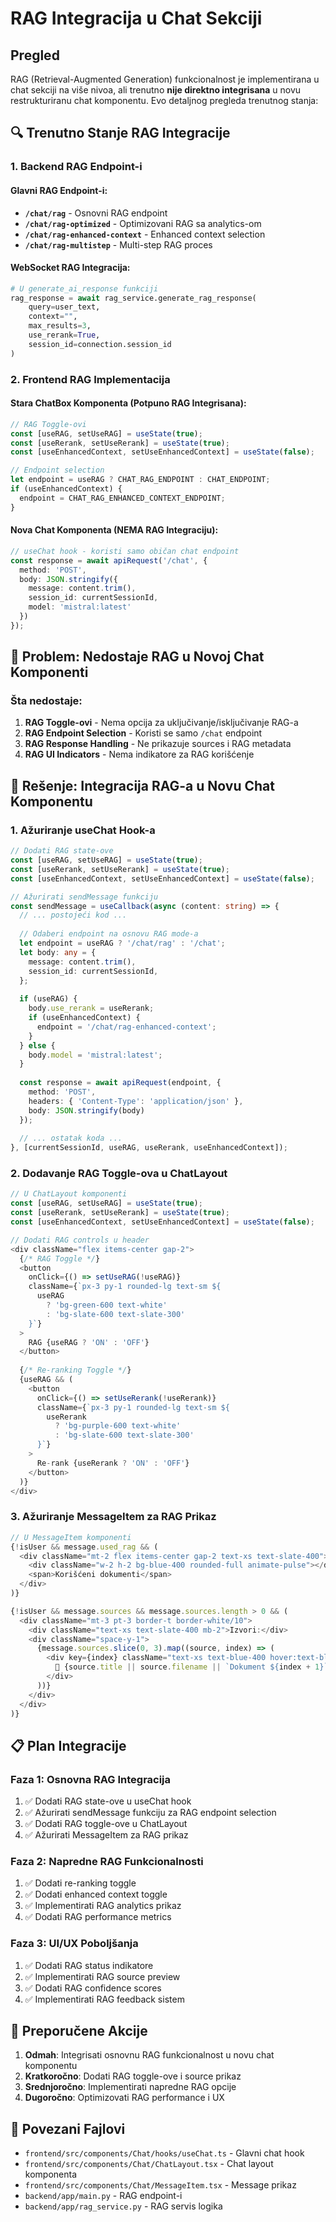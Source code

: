 # RAG Integracija u Chat Sekciji

## Pregled

RAG (Retrieval-Augmented Generation) funkcionalnost je implementirana u chat sekciji na više nivoa, ali trenutno **nije direktno integrisana** u novu restrukturiranu chat komponentu. Evo detaljnog pregleda trenutnog stanja:

## 🔍 Trenutno Stanje RAG Integracije

### 1. **Backend RAG Endpoint-i**

#### Glavni RAG Endpoint-i:
- **`/chat/rag`** - Osnovni RAG endpoint
- **`/chat/rag-optimized`** - Optimizovani RAG sa analytics-om
- **`/chat/rag-enhanced-context`** - Enhanced context selection
- **`/chat/rag-multistep`** - Multi-step RAG proces

#### WebSocket RAG Integracija:
```python
# U generate_ai_response funkciji
rag_response = await rag_service.generate_rag_response(
    query=user_text,
    context="",
    max_results=3,
    use_rerank=True,
    session_id=connection.session_id
)
```

### 2. **Frontend RAG Implementacija**

#### Stara ChatBox Komponenta (Potpuno RAG Integrisana):
```typescript
// RAG Toggle-ovi
const [useRAG, setUseRAG] = useState(true);
const [useRerank, setUseRerank] = useState(true);
const [useEnhancedContext, setUseEnhancedContext] = useState(false);

// Endpoint selection
let endpoint = useRAG ? CHAT_RAG_ENDPOINT : CHAT_ENDPOINT;
if (useEnhancedContext) {
  endpoint = CHAT_RAG_ENHANCED_CONTEXT_ENDPOINT;
}
```

#### Nova Chat Komponenta (NEMA RAG Integraciju):
```typescript
// useChat hook - koristi samo običan chat endpoint
const response = await apiRequest('/chat', {
  method: 'POST',
  body: JSON.stringify({
    message: content.trim(),
    session_id: currentSessionId,
    model: 'mistral:latest'
  })
});
```

## 🚨 Problem: Nedostaje RAG u Novoj Chat Komponenti

### Šta nedostaje:

1. **RAG Toggle-ovi** - Nema opcija za uključivanje/isključivanje RAG-a
2. **RAG Endpoint Selection** - Koristi se samo `/chat` endpoint
3. **RAG Response Handling** - Ne prikazuje sources i RAG metadata
4. **RAG UI Indicators** - Nema indikatore za RAG korišćenje

## 🔧 Rešenje: Integracija RAG-a u Novu Chat Komponentu

### 1. Ažuriranje useChat Hook-a

```typescript
// Dodati RAG state-ove
const [useRAG, setUseRAG] = useState(true);
const [useRerank, setUseRerank] = useState(true);
const [useEnhancedContext, setUseEnhancedContext] = useState(false);

// Ažurirati sendMessage funkciju
const sendMessage = useCallback(async (content: string) => {
  // ... postojeći kod ...
  
  // Odaberi endpoint na osnovu RAG mode-a
  let endpoint = useRAG ? '/chat/rag' : '/chat';
  let body: any = {
    message: content.trim(),
    session_id: currentSessionId,
  };
  
  if (useRAG) {
    body.use_rerank = useRerank;
    if (useEnhancedContext) {
      endpoint = '/chat/rag-enhanced-context';
    }
  } else {
    body.model = 'mistral:latest';
  }
  
  const response = await apiRequest(endpoint, {
    method: 'POST',
    headers: { 'Content-Type': 'application/json' },
    body: JSON.stringify(body)
  });
  
  // ... ostatak koda ...
}, [currentSessionId, useRAG, useRerank, useEnhancedContext]);
```

### 2. Dodavanje RAG Toggle-ova u ChatLayout

```typescript
// U ChatLayout komponenti
const [useRAG, setUseRAG] = useState(true);
const [useRerank, setUseRerank] = useState(true);
const [useEnhancedContext, setUseEnhancedContext] = useState(false);

// Dodati RAG controls u header
<div className="flex items-center gap-2">
  {/* RAG Toggle */}
  <button
    onClick={() => setUseRAG(!useRAG)}
    className={`px-3 py-1 rounded-lg text-sm ${
      useRAG 
        ? 'bg-green-600 text-white' 
        : 'bg-slate-600 text-slate-300'
    }`}
  >
    RAG {useRAG ? 'ON' : 'OFF'}
  </button>
  
  {/* Re-ranking Toggle */}
  {useRAG && (
    <button
      onClick={() => setUseRerank(!useRerank)}
      className={`px-3 py-1 rounded-lg text-sm ${
        useRerank 
          ? 'bg-purple-600 text-white' 
          : 'bg-slate-600 text-slate-300'
      }`}
    >
      Re-rank {useRerank ? 'ON' : 'OFF'}
    </button>
  )}
</div>
```

### 3. Ažuriranje MessageItem za RAG Prikaz

```typescript
// U MessageItem komponenti
{!isUser && message.used_rag && (
  <div className="mt-2 flex items-center gap-2 text-xs text-slate-400">
    <div className="w-2 h-2 bg-blue-400 rounded-full animate-pulse"></div>
    <span>Korišćeni dokumenti</span>
  </div>
)}

{!isUser && message.sources && message.sources.length > 0 && (
  <div className="mt-3 pt-3 border-t border-white/10">
    <div className="text-xs text-slate-400 mb-2">Izvori:</div>
    <div className="space-y-1">
      {message.sources.slice(0, 3).map((source, index) => (
        <div key={index} className="text-xs text-blue-400 hover:text-blue-300 cursor-pointer">
          📄 {source.title || source.filename || `Dokument ${index + 1}`}
        </div>
      ))}
    </div>
  </div>
)}
```

## 📋 Plan Integracije

### Faza 1: Osnovna RAG Integracija
1. ✅ Dodati RAG state-ove u useChat hook
2. ✅ Ažurirati sendMessage funkciju za RAG endpoint selection
3. ✅ Dodati RAG toggle-ove u ChatLayout
4. ✅ Ažurirati MessageItem za RAG prikaz

### Faza 2: Napredne RAG Funkcionalnosti
1. ✅ Dodati re-ranking toggle
2. ✅ Dodati enhanced context toggle
3. ✅ Implementirati RAG analytics prikaz
4. ✅ Dodati RAG performance metrics

### Faza 3: UI/UX Poboljšanja
1. ✅ Dodati RAG status indikatore
2. ✅ Implementirati RAG source preview
3. ✅ Dodati RAG confidence scores
4. ✅ Implementirati RAG feedback sistem

## 🎯 Preporučene Akcije

1. **Odmah**: Integrisati osnovnu RAG funkcionalnost u novu chat komponentu
2. **Kratkoročno**: Dodati RAG toggle-ove i source prikaz
3. **Srednjoročno**: Implementirati napredne RAG opcije
4. **Dugoročno**: Optimizovati RAG performance i UX

## 🔗 Povezani Fajlovi

- `frontend/src/components/Chat/hooks/useChat.ts` - Glavni chat hook
- `frontend/src/components/Chat/ChatLayout.tsx` - Chat layout komponenta
- `frontend/src/components/Chat/MessageItem.tsx` - Message prikaz
- `backend/app/main.py` - RAG endpoint-i
- `backend/app/rag_service.py` - RAG servis logika 